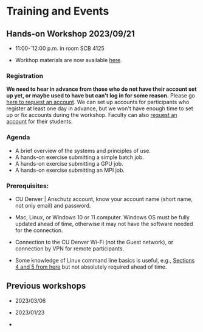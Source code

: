 # Training and Events

## Hands-on Workshop 2023/09/21 

* 11:00-`12:00 p.m. in room SCB 4125

* Workhop materials are now available [here](../workshop/).

### Registration

**We need to hear in advance from those who do not have their account set up yet, or maybe used to have but can't log in for some reason.** Please go  [here to request an account](../accounts). We can set up accounts for participants who register at least one day in advance, but we won't have enough time to set up or fix accounts during the workshop. Faculty can also [request an account](../accounts) for their students.

### Agenda

* A brief overview of the systems and principles of use.
* A hands-on exercise submitting a simple batch job.
* A hands-on exercise submitting a GPU job.
* A hands-on exercise submitting an MPI job.
 
### Prerequisites:

* CU Denver | Anschutz account, know your account name (short name, not only email) and password.  

* Mac, Linux, or Windows 10 or 11 computer. Windows OS must be fully updated ahead of time, otherwise it may not have the software needed for the connection.
 
* Connection to the CU Denver Wi-Fi (not the Guest network), or connection by VPN for remote participants.

* Some knowledge of Linux command line basics is useful, e.g., [Sections 4 and 5 from here](https://ubuntu.com/tutorials/command-line-for-beginners#1-overview) but not absolutely required ahead of time.
 

## Previous workshops

* 2023/03/06

* 2023/01/23

* 
